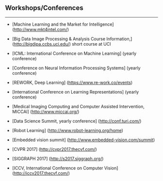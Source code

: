 

## Workshops/Conferences
---------------------

* [Machine Learning and the Market for Intelligence] (http://www.mkt4intel.com/)

* [Big Data Image Processing & Analysis Course Information,] (http://bigdipa.ccbs.uci.edu/)
short course at UCI


* [ICML: International Conference on Machine Learning] (yearly conference)

* [Conference on Neural Information Processing Systems] (yearly conference)

* [REWORK, Deep Learning] (https://www.re-work.co/events)

* [International Conference on Learning Representations] (yearly conference)

* [Medical Imaging Computing and Computer Assisted Intervention, MICCAI] (http://www.miccai.org/)

* [Data Science Summit, yearly conference] (http://conf.turi.com/)

* [Robot Learning] (http://www.robot-learning.org/home)

* [Embedded vision summit] (http://www.embedded-vision.com/summit)
* [CVPR 2017] (http://cvpr2017.thecvf.com/)
* [SIGGRAPH 2017] (http://s2017.siggraph.org/)
* [ICCV, International Conference on Computer Vision] (http://iccv2017.thecvf.com/)


